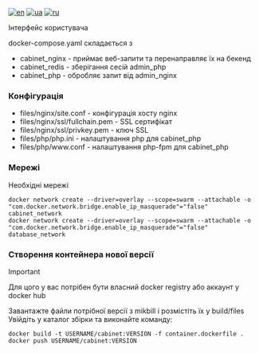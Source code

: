 [![en](https://img.shields.io/badge/lang-en-red.svg)](README.md)
[![ua](https://img.shields.io/badge/lang-ua-yellow.svg)](README.ua.md)
[![ru](https://img.shields.io/badge/lang-ru-blue.svg)](README.ru.md)

Інтерфейс користувача

docker-compose.yaml складається з
  + cabinet_nginx - приймає веб-запити та перенаправляє їх на бекенд
  + cabinet_redis - зберігання сесій admin_php
  + cabinet_php - обробляє запит від admin_nginx

### Конфігурація
  + files/nginx/site.conf - конфігурація хосту nginx
  + files/nginx/ssl/fullchain.pem - SSL сертифікат
  + files/nginx/ssl/privkey.pem - ключ SSL
  + files/php/php.ini - налаштування php для cabinet_php
  + files/php/www<span>.conf - налаштування php-fpm для cabinet_php

### Мережі

Необхідні мережі

```
docker network create --driver=overlay --scope=swarm --attachable -o "com.docker.network.bridge.enable_ip_masquerade"="false" cabinet_network
docker network create --driver=overlay --scope=swarm --attachable -o "com.docker.network.bridge.enable_ip_masquerade"="false" database_network
```

### Створення контейнера нової версії

> [!IMPORTANT]
> Для цого у вас потрiбен бути власний docker registry або аккаунт у docker hub

Завантажте файли потрібної версії з mikbill і розмістіть їх у build/files<br>
Увійдіть у каталог збірки та виконайте команду:
```
docker build -t USERNAME/cabinet:VERSION -f container.dockerfile .
docker push USERNAME/cabinet:VERSION
```

